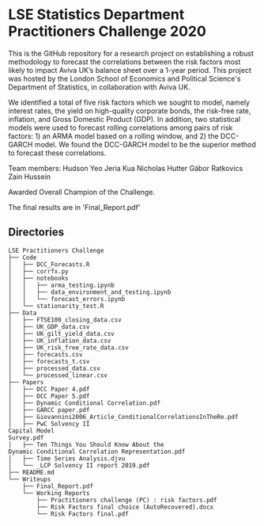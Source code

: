 # LSE Statistics Department Practitioners Challenge 2020

This is the GitHub repository for a research project on establishing a robust methodology to forecast the correlations between the risk factors most likely to impact Aviva UK’s balance sheet over a 1-year period. This project was hosted by the London School of Economics and Political Science's Department of Statistics, in collaboration with Aviva UK.

We identified a total of five risk factors which we sought to model, namely interest rates, the yield on high-quality corporate bonds, the risk-free rate, inflation, and Gross Domestic Product (GDP). In addition, two statistical models were used to forecast rolling correlations among pairs of risk factors: 1) an ARMA model based on a rolling window, and 2) the DCC-GARCH model. We found the DCC-GARCH model to be the superior method to forecast these correlations.

Team members:
Hudson Yeo
Jeria Kua
Nicholas Hutter
Gábor Ratkovics
Zain Hussein

Awarded Overall Champion of the Challenge.

The final results are in 'Final_Report.pdf'

## Directories

```
LSE Practitioners Challenge
├── Code
│   ├── DCC_Forecasts.R
│   ├── corrfx.py
│   ├── notebooks
│   │   ├── arma_testing.ipynb
│   │   ├── data_environment_and_testing.ipynb
│   │   └── forecast_errors.ipynb
│   └── stationarity_test.R
├── Data
│   ├── FTSE100_closing_data.csv
│   ├── UK_GDP_data.csv
│   ├── UK_gilt_yield_data.csv
│   ├── UK_inflation_data.csv
│   ├── UK_risk_free_rate_data.csv
│   ├── forecasts.csv
│   ├── forecasts_t.csv
│   ├── processed_data.csv
│   └── processed_linear.csv
├── Papers
│   ├── DCC Paper 4.pdf
│   ├── DCC Paper 5.pdf
│   ├── Dynamic Conditional Correlation.pdf
│   ├── GARCC paper.pdf
│   ├── Giovannini2006_Article_ConditionalCorrelationsInTheRe.pdf
│   ├── PwC Solvency II
Capital Model
Survey.pdf
│   ├── Ten Things You Should Know About the
Dynamic Conditional Correlation Representation.pdf
│   ├── Time Series Analysis.djvu
│   └── _LCP Solvency II report 2019.pdf
├── README.md
└── Writeups
    ├── Final_Report.pdf
    └── Working Reports
        ├── Practitioners challenge (PC) : risk factors.pdf
        ├── Risk Factors final choice (AutoRecovered).docx
        └── Risk Factors final.pdf
